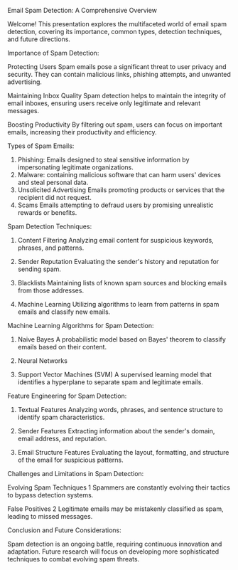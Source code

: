 Email Spam Detection: A Comprehensive Overview

Welcome! This presentation explores the multifaceted world of email spam detection, covering its importance, common types, detection techniques, and future directions.


Importance of Spam Detection:

Protecting Users
Spam emails pose a significant threat to user privacy and security. They can contain malicious links, phishing attempts, and unwanted advertising.
 
Maintaining Inbox Quality
Spam detection helps to maintain the integrity of email inboxes, ensuring users receive only legitimate and relevant messages.
 
Boosting Productivity
By filtering out spam, users can focus on important emails, increasing their productivity and efficiency.



Types of Spam Emails:

1. Phishing:
   Emails designed to steal sensitive information by impersonating legitimate organizations.
2. Malware:
   containing malicious software that can harm users' devices and steal personal data.
3. Unsolicited Advertising 
   Emails promoting products or services that the recipient did not request.
4. Scams
   Emails attempting to defraud users by promising unrealistic rewards or benefits.



Spam Detection Techniques:
 
1. Content Filtering
   Analyzing email content for suspicious keywords, phrases, and patterns.
 
2. Sender Reputation
   Evaluating the sender's history and reputation for sending spam.
 
3. Blacklists
   Maintaining lists of known spam sources and blocking emails from those addresses.
 
4. Machine Learning
   Utilizing algorithms to learn from patterns in spam emails and classify new emails.
   


Machine Learning Algorithms for Spam Detection:

1. Naive Bayes
   A probabilistic model based on Bayes' theorem to classify emails based on their content.

2. Neural Networks
 
3. Support Vector Machines (SVM)
  A supervised learning model that identifies a hyperplane to separate spam and legitimate emails.



Feature Engineering for Spam Detection:

1. Textual Features
   Analyzing words, phrases, and sentence structure to identify spam characteristics.

2. Sender Features
   Extracting information about the sender's domain, email address, and reputation.

3. Email Structure Features
   Evaluating the layout, formatting, and structure of the email for suspicious patterns.




Challenges and Limitations in Spam Detection:

Evolving Spam Techniques
 1	Spammers are constantly evolving their tactics to bypass detection systems.

False Positives
 2	Legitimate emails may be mistakenly classified as spam, leading to missed messages.



Conclusion and Future Considerations:

Spam detection is an ongoing battle, requiring continuous innovation and adaptation. Future research will focus on developing more sophisticated techniques to combat evolving spam threats.








